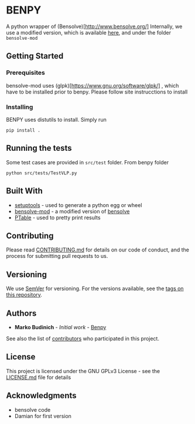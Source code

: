 # BENPY

A python wrapper of (Bensolve)[http://www.bensolve.org/]
Internally, we use a modified version, which is available [here](https://gitlab.univ-nantes.fr/mbudinich/bensolve-mod), and under the folder `bensolve-mod`

## Getting Started

### Prerequisites

bensolve-mod uses (glpk)[https://www.gnu.org/software/glpk/] , which have to be installed prior to benpy. Please follow site instrucctions to install


### Installing

BENPY uses distutils to install. Simply run


```
pip install .
```


## Running the tests

Some test cases are provided in `src/test` folder. From benpy folder

```
python src/tests/TestVLP.py
```


## Built With

* [setuptools](https://pypi.python.org/pypi/setuptools) - used to generate a python egg or wheel
* [bensolve-mod](https://gitlab.univ-nantes.fr/mbudinich/bensolve-mod) - a modified version of [bensolve](http://www.bensolve.org/)
* [PTable](https://pypi.python.org/pypi/PTable/0.9.0)  - used to pretty print results
## Contributing

Please read [CONTRIBUTING.md](https://gitlab.univ-nantes.fr/mbudinich/benpy/CONTRIBUTING.md) for details on our code of conduct, and the process for submitting pull requests to us.

## Versioning

We use [SemVer](http://semver.org/) for versioning. For the versions available, see the [tags on this repository](https://gitlab.univ-nantes.fr/mbudinich/benpy/tags).

## Authors

* **Marko Budinich** - *Initial work* - [Benpy](https://gitlab.univ-nantes.fr/mbudinich/benpy)

See also the list of [contributors](https://gitlab.univ-nantes.fr/mbudinich/benpy/contributors) who participated in this project.

## License

This project is licensed under the GNU GPLv3 License - see the [LICENSE.md](https://gitlab.univ-nantes.fr/mbudinich/benpy/blob/license/LICENSE.md) file for details

## Acknowledgments

* bensolve code
* Damian for first version

